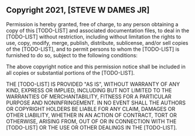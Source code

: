 ## Copyright 2021, [STEVE W DAMES JR]


Permission is hereby granted, free of charge, to any person obtaining a copy of this [TODO-LIST] and associated documentation files, to deal in the [TODO-LIST] without restriction, including without limitation the rights to use, copy, modify, merge, publish, distribute, sublicense, and/or sell copies of the [TODO-LIST], and to permit persons to whom the [TODO-LIST] is furnished to do so, subject to the following conditions:

The above copyright notice and this permission notice shall be included in all copies or substantial portions of the [TODO-LIST].

THE [TODO-LIST] IS PROVIDED "AS IS", WITHOUT WARRANTY OF ANY KIND, EXPRESS OR IMPLIED, INCLUDING BUT NOT LIMITED TO THE WARRANTIES OF MERCHANTABILITY, FITNESS FOR A PARTICULAR PURPOSE AND NONINFRINGEMENT. IN NO EVENT SHALL THE AUTHORS OR COPYRIGHT HOLDERS BE LIABLE FOR ANY CLAIM, DAMAGES OR OTHER LIABILITY, WHETHER IN AN ACTION OF CONTRACT, TORT OR OTHERWISE, ARISING FROM, OUT OF OR IN CONNECTION WITH THE [TODO-LIST] OR THE USE OR OTHER DEALINGS IN THE [TODO-LIST].
